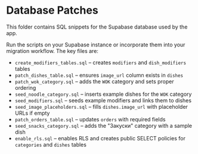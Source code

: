 # Database Patches

This folder contains SQL snippets for the Supabase database used by the app.

Run the scripts on your Supabase instance or incorporate them into your migration workflow. The key files are:

- `create_modifiers_tables.sql` – creates `modifiers` and `dish_modifiers` tables
- `patch_dishes_table.sql` – ensures `image_url` column exists in `dishes`
- `patch_wok_category.sql` – adds the `WOK` category and sets proper ordering
- `seed_noodle_category.sql` – inserts example dishes for the `WOK` category
- `seed_modifiers.sql` – seeds example modifiers and links them to dishes
- `seed_image_placeholders.sql` – fills `dishes.image_url` with placeholder URLs if empty
- `patch_orders_table.sql` – updates `orders` with required fields
- `seed_snacks_category.sql` – adds the "Закуски" category with a sample dish
- `enable_rls.sql` – enables RLS and creates public SELECT policies for `categories` and `dishes` tables
